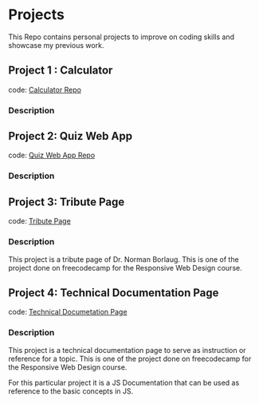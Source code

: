 # Projects

This Repo contains personal projects to improve on coding skills and showcase my previous work.

## Project 1 : Calculator

code: [Calculator Repo](https://github.com/mansurmansur/front-end-dev-projects/tree/main/Project%201%20-%20Calculator)

### **Description**

## Project 2: Quiz Web App

code: [Quiz Web App Repo](https://github.com/mansurmansur/front-end-dev-projects/tree/main/Project%202%20-%20Quiz)

### **Description**

## Project 3: Tribute Page

code: [Tribute Page](https://github.com/mansurmansur/front-end-dev-projects/tree/main/Project%202%20-%20Tribute%20Page)

### **Description**

This project is a tribute page of Dr. Norman Borlaug. This is one of the project done on freecodecamp for the Responsive Web Design course.

## Project 4: Technical Documentation Page

code: [Technical Documetation Page](https://github.com/mansurmansur/front-end-dev-projects/tree/main/Project%202%20-%20Technical%20Documentation%20Page)

### **Description**

This project is a technical documentation page to serve as instruction or reference for a topic. This is one of the project done on freecodecamp for the Responsive Web Design course.

For this particular project it is a JS Documentation that can be used as reference to the basic concepts in JS.

